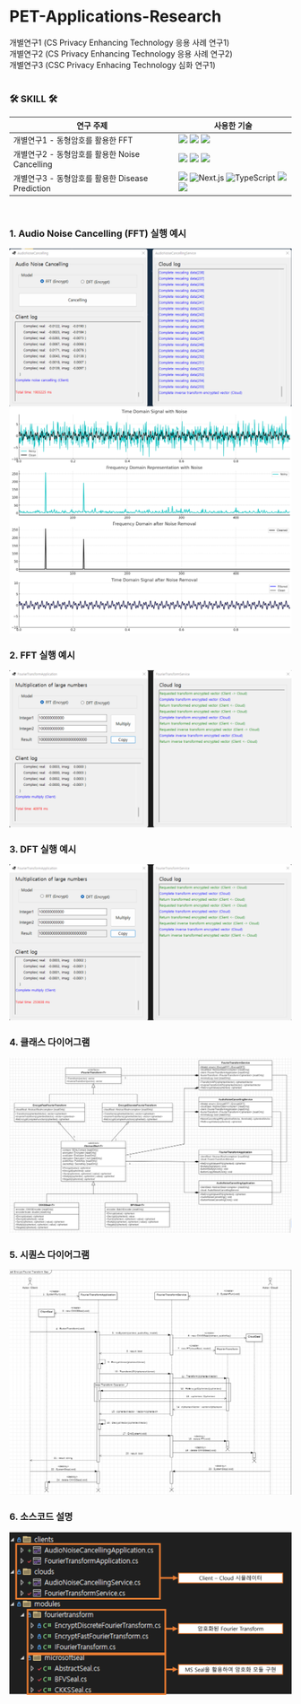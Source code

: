# PET-Applications-Research
 개별연구1 (CS Privacy Enhancing Technology 응용 사례 연구1)</br>
 개별연구2 (CS Privacy Enhancing Technology 응용 사례 연구2)</br>
 개별연구3 (CSC Privacy Enhacing Technology 심화 연구1)</br>
</br>

### 🛠 SKILL 🛠
| 연구 주제 | 사용한 기술 | 
|------|-----|
|개별연구1 - 동형암호를 활용한 FFT|<img src="https://img.shields.io/badge/Microsoft%20SEAL-0078D4?style=flat-square&logo=microsoft&logoColor=white"/> <img src="https://img.shields.io/badge/C%23-239120?style=flat-square&logo=csharp&logoColor=white"/> <img src="https://img.shields.io/badge/.NET%20Core-512BD4?style=flat-square&logo=.net&logoColor=white"/>|
|개별연구2 - 동형암호를 활용한 Noise Cancelling|<img src="https://img.shields.io/badge/Microsoft%20SEAL-0078D4?style=flat-square&logo=microsoft&logoColor=white"/> <img src="https://img.shields.io/badge/C%23-239120?style=flat-square&logo=csharp&logoColor=white"/> <img src="https://img.shields.io/badge/.NET%20Core-512BD4?style=flat-square&logo=.net&logoColor=white"/>|
|개별연구3 - 동형암호를 활용한 Disease Prediction|<img src="https://img.shields.io/badge/node--seal-339933?style=flat-square&logo=node.js&logoColor=white"/> ![Next.js](https://img.shields.io/badge/Next.js-000000?style=flat-square&logo=next.js&logoColor=white) ![TypeScript](https://img.shields.io/badge/TypeScript-007ACC?style=flat-square&logo=typescript&logoColor=white) <img src="https://img.shields.io/badge/Python-3776AB?style=flat-square&logo=python&logoColor=white"/> <img src="https://img.shields.io/badge/sklearn-F7931E?style=flat-square&logo=scikitlearn&logoColor=white"/>|

</br>

### 1. Audio Noise Cancelling (FFT) 실행 예시
<img src="image/fft_noise_cancelling.png"/>
<img src="image/fft_noise_cancelling_graph.png"/>
</br>


### 2. FFT 실행 예시
<img src="image/fft.png"/>
</br>


### 3. DFT 실행 예시
<img src="image/dft.png"/>
</br>


### 4. 클래스 다이어그램
<img src="image/classDiagram.png"/>
</br>


### 5. 시퀀스 다이어그램
<img src="image/seqDiagram.png"/>
</br>


### 6. 소스코드 설명
<img src="image/description.png"/>
</br>

